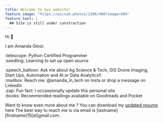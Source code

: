 ```yaml
---
title: Welcome to myy website!
feature_image: "https://picsum.photos/1300/400?image=989"
feature_text: |
  ## Site is still under construction 
---
```


Hi :wave:

I am Amanda Gloor.

<d1>
    <dt> :telescope: Python Certified Programmer </dt>
    <dt> :seedling: Learning to set up open source </dt>
</d1>
<p>    
:speech_balloon: Ask me about Ag Science & Tech, GIS Drone Imaging, Start Ups, Automation and AI or Data Analytics!! <br>
:mailbox: Reach me: @amanda_in_tech on Insta or drop a message on LinkedIn <br>
:zap: Fun fact: I occassionally update this personal site <br>
:books: Recommended readings available on Goodreads and Pocket 
</p>

Want to know even more about me ?
You can download my [updated resume](/about/resume) here
The best way to reach me is via email is [lastname][firstname]15[at]gmail.com.
